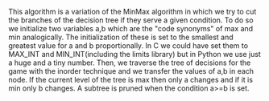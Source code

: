 This algorithm is a variation of the MinMax algorithm in which we try to 
cut the branches of the decision tree if they serve a given condition.
To do so we initialize two variables a,b which are the "code synonyms" of max and min analogically.
The initialization of these is set to the smallest and greatest value for a and b proportionally.
In C we could have set them to MAX_INT and MIN_INT(including the limits library) but in Python we use just a huge and a tiny number.
Then, we traverse the tree of decisions for the game with the inorder technique and we transfer the values of a,b in each node.
If the current level of the tree is max then only a changes and if it is min only b changes.
A subtree is pruned when the condition a>=b is set.